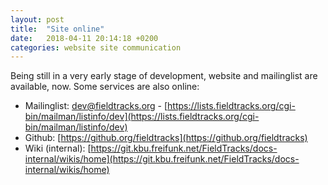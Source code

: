 ```yaml
---
layout: post
title:  "Site online"
date:   2018-04-11 20:14:18 +0200
categories: website site communication
---
```


Being still in a very early stage of development, website and mailinglist are available, now.
Some services are also online:

- Mailinglist: [dev@fieldtracks.org](mailto:dev@fieldtracks.org) - [https://lists.fieldtracks.org/cgi-bin/mailman/listinfo/dev](https://lists.fieldtracks.org/cgi-bin/mailman/listinfo/dev)
- Github: [https://github.org/fieldtracks](https://github.org/fieldtracks)
- Wiki (internal): [https://git.kbu.freifunk.net/FieldTracks/docs-internal/wikis/home](https://git.kbu.freifunk.net/FieldTracks/docs-internal/wikis/home)
